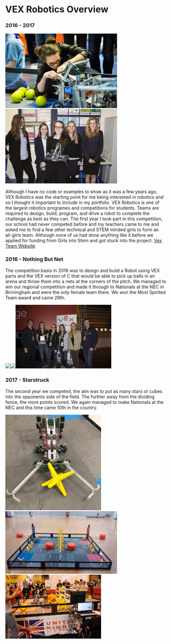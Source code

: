# VEX Robotics Overview </h1>

### 2016 - 2017 </h3>

<img src="https://github.com/chellij/RIJ-Portfolio/blob/master/4.%20VEX%20Robotics/Pictures/VEX%202016%20(5).jpg" width="350">  <img src="https://github.com/chellij/RIJ-Portfolio/blob/master/4.%20VEX%20Robotics/Pictures/VEX%202016%20(4).jpg" width="350">

Although I have no code or examples to show as it was a few years ago, VEX Robotics was the starting point for me being interested in robotics and so I thought it important to
include in my portfolio. VEX Robotics is one of the largest robotics programes and competitions for students. Teams are required to design, build, program, and drive a robot to complete the challenge as best as they can. The first year I took part in this competition, our school had never competed before and my teachers came to me and asked me to find a few other technical and STEM minded girls to form an all-girls team. Although none of us had done anything like it before we applied for funding from Girls into Stem and got stuck into the project. [Vex Team Website](https://vex622.wordpress.com/)

### 2016 - Nothing But Net 

The competition basis in 2016 was to design and build a Robot using VEX parts and the VEX version of C that would be able to pick up balls in an arena and throw them into a nets at the corners of the pitch. We managed to win our regional competition and made it through to Nationals at the NEC in Birmingham and were the only female team there. We won the Most Spirited Team award and came 29th.

<img src="https://github.com/chellij/RIJ-Portfolio/blob/master/4.%20VEX%20Robotics/Pictures/VEX%202016%20(7).jpg" width="300"><img src="https://lh3.googleusercontent.com/proxy/YEergHSFGU4tnIdGI9WwLmult1nOaEhOqeSvK5aJfD6Amr2dQ9LjSMQptthiUjLyDhYBDlGnQQyVNe7H9I5-ZSa5guEOx_s4YmCxMFRNUKdiE9L0rrFl9Sbiy6Ucav42rfjZLBkRthPHK8fz" width="350"><img src="https://github.com/chellij/RIJ-Portfolio/blob/master/4.%20VEX%20Robotics/Pictures/VEX%202016%20(3).jpg" width="300">

### 2017 - Starstruck

The second year we competed, the aim was to put as many stars or cubes into the opponents side of the field. The further away from the dividing fence, the more points scored. We again managed to make Nationals at the NEC and this time came 10th in the country.

<img src="https://github.com/chellij/RIJ-Portfolio/blob/master/4.%20VEX%20Robotics/Pictures/VEX%202017%20(5).JPG" width="300"><img src="https://github.com/chellij/RIJ-Portfolio/blob/master/4.%20VEX%20Robotics/Pictures/VEX%202017%20(9).jpg" width="350"><img src="https://github.com/chellij/RIJ-Portfolio/blob/master/4.%20VEX%20Robotics/Pictures/VEX%202017%20(4).JPG" width="300">



